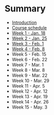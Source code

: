 # Summary

* [Introduction](README.md)
* [Course schedule](course-schedule.md)
* [Week 1 - Jan. 18](week-1-118.md)
* [Week 2 - Jan. 25](week-2---125.md)
* [Week 3 - Feb. 1](week-3---21.md)
* [Week 4 - Feb. 8](week-4---feb-8.md)
* Week 5 - Feb. 15
* Week 6 - Feb. 22
* Week 7 - Mar. 1
* Week 8 - Mar. 8
* Week 9 - Mar. 22
* Week 10 - Mar. 29
* Week 11 - Apr. 5
* Week 12 - Apr. 12
* Week 13 - Apr. 19
* Week 14 - Apr. 26
* Week 15 - May. 3

